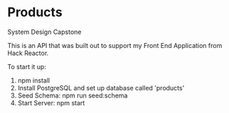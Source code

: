 # Products

System Design Capstone

This is an API that was built out to support my Front End Application from Hack Reactor.

To start it up:
1. npm install
2. Install PostgreSQL and set up database called 'products'
3. Seed Schema: npm run seed:schema
4. Start Server: npm start